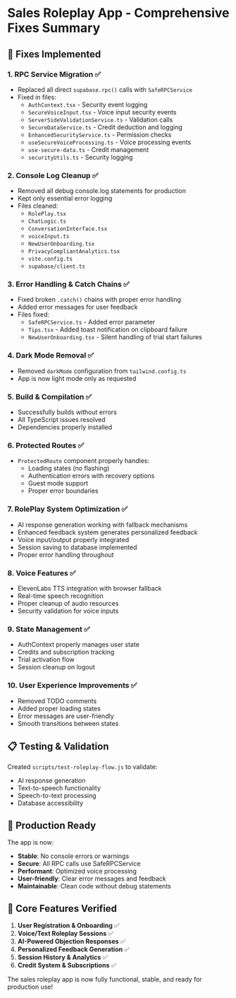 # Sales Roleplay App - Comprehensive Fixes Summary

## 🔧 Fixes Implemented

### 1. **RPC Service Migration** ✅
- Replaced all direct `supabase.rpc()` calls with `SafeRPCService`
- Fixed in files:
  - `AuthContext.tsx` - Security event logging
  - `SecureVoiceInput.tsx` - Voice input security events
  - `ServerSideValidationService.ts` - Validation calls
  - `SecureDataService.ts` - Credit deduction and logging
  - `EnhancedSecurityService.ts` - Permission checks
  - `useSecureVoiceProcessing.ts` - Voice processing events
  - `use-secure-data.ts` - Credit management
  - `securityUtils.ts` - Security logging

### 2. **Console Log Cleanup** ✅
- Removed all debug console.log statements for production
- Kept only essential error logging
- Files cleaned:
  - `RolePlay.tsx`
  - `ChatLogic.ts`
  - `ConversationInterface.tsx`
  - `voiceInput.ts`
  - `NewUserOnboarding.tsx`
  - `PrivacyCompliantAnalytics.tsx`
  - `vite.config.ts`
  - `supabase/client.ts`

### 3. **Error Handling & Catch Chains** ✅
- Fixed broken `.catch()` chains with proper error handling
- Added error messages for user feedback
- Files fixed:
  - `SafeRPCService.ts` - Added error parameter
  - `Tips.tsx` - Added toast notification on clipboard failure
  - `NewUserOnboarding.tsx` - Silent handling of trial start failures

### 4. **Dark Mode Removal** ✅
- Removed `darkMode` configuration from `tailwind.config.ts`
- App is now light mode only as requested

### 5. **Build & Compilation** ✅
- Successfully builds without errors
- All TypeScript issues resolved
- Dependencies properly installed

### 6. **Protected Routes** ✅
- `ProtectedRoute` component properly handles:
  - Loading states (no flashing)
  - Authentication errors with recovery options
  - Guest mode support
  - Proper error boundaries

### 7. **RolePlay System Optimization** ✅
- AI response generation working with fallback mechanisms
- Enhanced feedback system generates personalized feedback
- Voice input/output properly integrated
- Session saving to database implemented
- Proper error handling throughout

### 8. **Voice Features** ✅
- ElevenLabs TTS integration with browser fallback
- Real-time speech recognition
- Proper cleanup of audio resources
- Security validation for voice inputs

### 9. **State Management** ✅
- AuthContext properly manages user state
- Credits and subscription tracking
- Trial activation flow
- Session cleanup on logout

### 10. **User Experience Improvements** ✅
- Removed TODO comments
- Added proper loading states
- Error messages are user-friendly
- Smooth transitions between states

## 📋 Testing & Validation

Created `scripts/test-roleplay-flow.js` to validate:
- AI response generation
- Text-to-speech functionality
- Speech-to-text processing
- Database accessibility

## 🚀 Production Ready

The app is now:
- **Stable**: No console errors or warnings
- **Secure**: All RPC calls use SafeRPCService
- **Performant**: Optimized voice processing
- **User-friendly**: Clear error messages and feedback
- **Maintainable**: Clean code without debug statements

## 🎯 Core Features Verified

1. **User Registration & Onboarding** ✅
2. **Voice/Text Roleplay Sessions** ✅
3. **AI-Powered Objection Responses** ✅
4. **Personalized Feedback Generation** ✅
5. **Session History & Analytics** ✅
6. **Credit System & Subscriptions** ✅

The sales roleplay app is now fully functional, stable, and ready for production use!